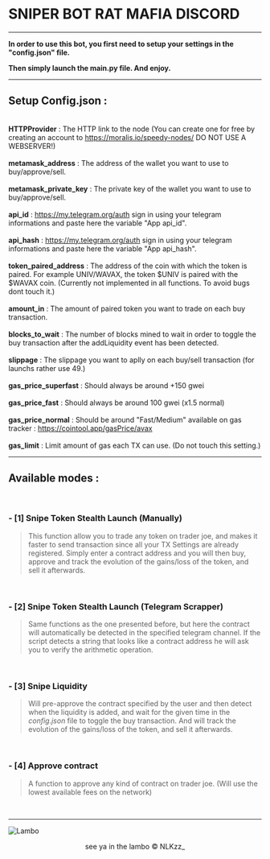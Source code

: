 # SNIPER BOT RAT MAFIA DISCORD

***

**In order to use this bot, you first need to setup your settings in the "config.json" file.**

**Then simply launch the main.py file. And enjoy.**

***

## Setup Config.json :  
\
**HTTPProvider** : The HTTP link to the node (You can create one for free by creating an account to https://moralis.io/speedy-nodes/ DO NOT USE A WEBSERVER!)  
\
**metamask_address** : The address of the wallet you want to use to buy/approve/sell.  
\
**metamask_private_key** : The private key of the wallet you want to use to buy/approve/sell.  
\
**api_id** : https://my.telegram.org/auth sign in using your telegram informations and paste here the variable "App api_id".  
\
**api_hash** : https://my.telegram.org/auth sign in using your telegram informations and paste here the variable "App api_hash".  
\
**token_paired_address** : The address of the coin with which the token is paired. For example UNIV/WAVAX, the token $UNIV is paired with the $WAVAX coin. (Currently not implemented in all functions. To avoid bugs dont touch it.)  
\
**amount_in** : The amount of paired token you want to trade on each buy transaction.  
\
**blocks_to_wait** : The number of blocks mined to wait in order to toggle the buy transaction after the addLiquidity event has been detected.  
\
**slippage** : The slippage you want to aplly on each buy/sell transaction (for launchs rather use 49.)  
\
**gas_price_superfast** : Should always be around +150 gwei  
\
**gas_price_fast** : Should always be around 100 gwei (x1.5 normal)  
\
**gas_price_normal** : Should be around "Fast/Medium" available on gas tracker : https://cointool.app/gasPrice/avax  
\
**gas_limit** : Limit amount of gas each TX can use. (Do not touch this setting.)

***

## Available modes :  
<br>

### - [1] Snipe Token Stealth Launch (Manually)

> This function allow you to trade any token on trader joe, and makes it faster to send transaction since all your TX Settings are already registered. Simply enter a contract address and you will then buy, approve and track the evolution of the gains/loss of the token, and sell it afterwards.

<br>

### - [2] Snipe Token Stealth Launch (Telegram Scrapper)

> Same functions as the one presented before, but here the contract will automatically be detected in the specified telegram channel. If the script detects a string that looks like a contract address he will ask you to verify the arithmetic operation.

<br>

### - [3] Snipe Liquidity
> Will pre-approve the contract specified by the user and then detect when the liquidity is added, and wait for the given time in the _config.json_ file to toggle the buy transaction. And will track the evolution of the gains/loss of the token, and sell it afterwards.

<br>

### - [4] Approve contract
> A function to approve any kind of contract on trader joe. (Will use the lowest available fees on the network)

<br>

***
![Lambo](https://efe.kim/avax/lambo)
<center>see ya in the lambo &copy; NLKzz_ </center>
